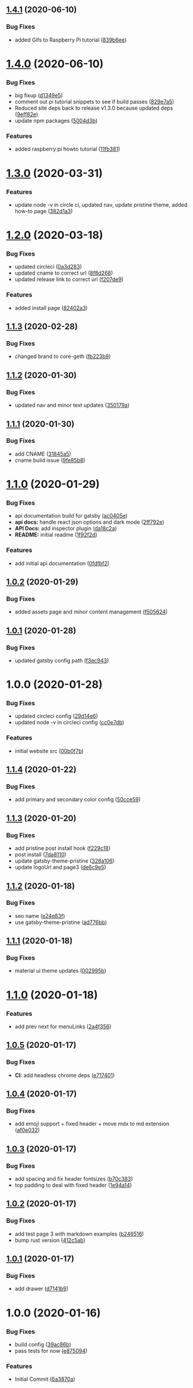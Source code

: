 ## [1.4.1](https://github.com/etclabscore/core-geth-website/compare/1.4.0...1.4.1) (2020-06-10)


### Bug Fixes

* added Gifs to Raspberry Pi tutorial ([839b6ee](https://github.com/etclabscore/core-geth-website/commit/839b6eed575a1fed0ce82b0e76cfbad470d5d743))

# [1.4.0](https://github.com/etclabscore/core-geth-website/compare/1.3.6...1.4.0) (2020-06-10)


### Bug Fixes

* big fixup ([d1349e5](https://github.com/etclabscore/core-geth-website/commit/d1349e5f17f6feaa0ba9c83530e2298e090433b9))
* comment out pi tutorial snippets to see if build passes ([829e7a5](https://github.com/etclabscore/core-geth-website/commit/829e7a5da4244f17d44b266c080a550c49d5c5da))
* Reduced site deps back to release v1.3.0 because updated deps ([9eff82e](https://github.com/etclabscore/core-geth-website/commit/9eff82ea008d0ada0de9fd464225e9afc3fefe57))
* update npm packages ([5004d3b](https://github.com/etclabscore/core-geth-website/commit/5004d3b316bd67a1fcd85fbbaee2d109f2576e42))


### Features

* added raspberry pi howto tutorial ([11fb381](https://github.com/etclabscore/core-geth-website/commit/11fb3815ec4e66494741f5c35efba629e02c85dc))

# [1.3.0](https://github.com/etclabscore/core-geth-website/compare/1.2.0...1.3.0) (2020-03-31)


### Features

* update node -v in circle ci, updated nav, update pristine theme, added how-to page ([382d1a3](https://github.com/etclabscore/core-geth-website/commit/382d1a370aaa87a891e4c210558ec112ea6d9ae3))

# [1.2.0](https://github.com/etclabscore/core-geth-website/compare/1.1.3...1.2.0) (2020-03-18)


### Bug Fixes

* updated circleci ([0a3d283](https://github.com/etclabscore/core-geth-website/commit/0a3d2830a4fad870beef6b5f0e3b84daedaee157))
* updated cname to correct url ([8f8d268](https://github.com/etclabscore/core-geth-website/commit/8f8d26847e8118e8315821f9218443bdb81eb6e9))
* updated release link to correct url ([f207de9](https://github.com/etclabscore/core-geth-website/commit/f207de9ea7ec9b90d5bd48319da165a33a4d357f))


### Features

* added install page ([82402a3](https://github.com/etclabscore/core-geth-website/commit/82402a38e32f0766041468665541e3c31234df55))

## [1.1.3](https://github.com/etclabscore/multi-geth-website/compare/1.1.2...1.1.3) (2020-02-28)


### Bug Fixes

* changed brand to core-geth ([fb223b9](https://github.com/etclabscore/multi-geth-website/commit/fb223b940365162964dd308a2121d8d4e77e079b))

## [1.1.2](https://github.com/etclabscore/multi-geth-website/compare/1.1.1...1.1.2) (2020-01-30)


### Bug Fixes

* updated nav and minor text updates ([350179a](https://github.com/etclabscore/multi-geth-website/commit/350179a464678a2601f2ce8c1c5a5c0b7c217fc0))

## [1.1.1](https://github.com/etclabscore/multi-geth-website/compare/1.1.0...1.1.1) (2020-01-30)


### Bug Fixes

* add CNAME ([31845a5](https://github.com/etclabscore/multi-geth-website/commit/31845a5dec4058ef0cbf1228e005224266606a6f))
* cname build issue ([9fe85b8](https://github.com/etclabscore/multi-geth-website/commit/9fe85b8f40c74816a9a3eb3fdfe395d142a42efe))

# [1.1.0](https://github.com/etclabscore/multi-geth-website/compare/1.0.2...1.1.0) (2020-01-29)


### Bug Fixes

* api documentation build for gatsby ([ac0405e](https://github.com/etclabscore/multi-geth-website/commit/ac0405ee609be9f889470bef161b6337f4de0589))
* **api docs:** handle react json options and dark mode ([2ff792e](https://github.com/etclabscore/multi-geth-website/commit/2ff792ec6f262a6e01104bfd3577fef8293887d0))
* **API Docs:** add inspector plugin ([da18c2a](https://github.com/etclabscore/multi-geth-website/commit/da18c2a986d2f278471b8218596ad9a20b44aef0))
* **README:** initial readme ([1f92f2d](https://github.com/etclabscore/multi-geth-website/commit/1f92f2dd66dc32ed831bc236243a1b2026c1d0cf))


### Features

* add initial api documentation ([0fdfbf2](https://github.com/etclabscore/multi-geth-website/commit/0fdfbf2fe4ccdc663afbbefd921d3c71b1170af2))

## [1.0.2](https://github.com/etclabscore/multi-geth-website/compare/1.0.1...1.0.2) (2020-01-29)


### Bug Fixes

* added assets page and minor content management ([f505624](https://github.com/etclabscore/multi-geth-website/commit/f505624662d2c57cf9ce3a097b78b3a4979d0e8f))

## [1.0.1](https://github.com/etclabscore/multi-geth-website/compare/1.0.0...1.0.1) (2020-01-28)


### Bug Fixes

* updated gatsby config path ([f3ec943](https://github.com/etclabscore/multi-geth-website/commit/f3ec943f412b9a2247cbd3adb25cf65e90e3d937))

# 1.0.0 (2020-01-28)


### Bug Fixes

* updated circleci config ([29d14e6](https://github.com/etclabscore/multi-geth-website/commit/29d14e610e2c15091df578a4da2a598fc13764ef))
* updated node -v in circleci config ([cc0e7db](https://github.com/etclabscore/multi-geth-website/commit/cc0e7db569f05a125e23bf14cd07d22ba6c5f342))


### Features

* initial website src ([00b0f7b](https://github.com/etclabscore/multi-geth-website/commit/00b0f7bd46e2f2a89392ac67aa7fca8e4b4982f5))

## [1.1.4](https://github.com/etclabscore/pristine-typescript-gatsby-react-material-ui/compare/1.1.3...1.1.4) (2020-01-22)


### Bug Fixes

* add primary and secondary color config ([50cce59](https://github.com/etclabscore/pristine-typescript-gatsby-react-material-ui/commit/50cce598579e5ef660bc12da6ae7f047d169f749))

## [1.1.3](https://github.com/etclabscore/pristine-typescript-gatsby-react-material-ui/compare/1.1.2...1.1.3) (2020-01-20)


### Bug Fixes

* add pristine post install hook ([f229c18](https://github.com/etclabscore/pristine-typescript-gatsby-react-material-ui/commit/f229c18d1be8731caa9be54990f31efa86ce57f9))
* post install ([7da8110](https://github.com/etclabscore/pristine-typescript-gatsby-react-material-ui/commit/7da81104b64204120576d0839154e387210a9885))
* update gatsby-theme-pristine ([328a106](https://github.com/etclabscore/pristine-typescript-gatsby-react-material-ui/commit/328a106f9f393a05f4250825bdcb2074f8b2ca65))
* update logoUrl and page3 ([de6c9e5](https://github.com/etclabscore/pristine-typescript-gatsby-react-material-ui/commit/de6c9e598ced7a681c2387728b4e0ff24830677a))

## [1.1.2](https://github.com/etclabscore/pristine-typescript-gatsby-react-material-ui/compare/1.1.1...1.1.2) (2020-01-18)


### Bug Fixes

* seo name ([e24e83f](https://github.com/etclabscore/pristine-typescript-gatsby-react-material-ui/commit/e24e83f9c3321c27f5c0dfc37377727cbc8365c8))
* use gatsby-theme-pristine ([ad776bb](https://github.com/etclabscore/pristine-typescript-gatsby-react-material-ui/commit/ad776bb9f1672f76aeb1a1687da3228060fcee3e))

## [1.1.1](https://github.com/etclabscore/pristine-typescript-gatsby-react-material-ui/compare/1.1.0...1.1.1) (2020-01-18)


### Bug Fixes

* material ui theme updates ([002995b](https://github.com/etclabscore/pristine-typescript-gatsby-react-material-ui/commit/002995b924dc2ca3941d7791d3b71b531fa36fab))

# [1.1.0](https://github.com/etclabscore/pristine-typescript-gatsby-react-material-ui/compare/1.0.5...1.1.0) (2020-01-18)


### Features

* add prev next for menuLinks ([2a4f356](https://github.com/etclabscore/pristine-typescript-gatsby-react-material-ui/commit/2a4f3569731ba9beb55a4e154c95a7a3bf01cc24))

## [1.0.5](https://github.com/etclabscore/pristine-typescript-gatsby-react-material-ui/compare/1.0.4...1.0.5) (2020-01-17)


### Bug Fixes

* **CI:** add headless chrome deps ([e717401](https://github.com/etclabscore/pristine-typescript-gatsby-react-material-ui/commit/e71740118eaf3ec9d8d281b6416c8b36f76c48f6))

## [1.0.4](https://github.com/etclabscore/pristine-typescript-gatsby-react-material-ui/compare/1.0.3...1.0.4) (2020-01-17)


### Bug Fixes

* add emoji support + fixed header + move mdx to md extension ([af0e032](https://github.com/etclabscore/pristine-typescript-gatsby-react-material-ui/commit/af0e03202ecde087ce01bce282e0a5883875da9d))

## [1.0.3](https://github.com/etclabscore/pristine-typescript-gatsby-react-material-ui/compare/1.0.2...1.0.3) (2020-01-17)


### Bug Fixes

* add spacing and fix header fontsizes ([b70c383](https://github.com/etclabscore/pristine-typescript-gatsby-react-material-ui/commit/b70c3834fff98975cbd46a03c9e6d4af4bf97d82))
* top padding to deal with fixed header ([1e94a14](https://github.com/etclabscore/pristine-typescript-gatsby-react-material-ui/commit/1e94a144965d7faf66da4615d5d105ac3ecfdfa9))

## [1.0.2](https://github.com/etclabscore/pristine-typescript-gatsby-react-material-ui/compare/1.0.1...1.0.2) (2020-01-17)


### Bug Fixes

* add test page 3 with markdown examples ([b246516](https://github.com/etclabscore/pristine-typescript-gatsby-react-material-ui/commit/b24651690c7e055479e443eb13ed51b78f0a6129))
* bump rust version ([412c5ab](https://github.com/etclabscore/pristine-typescript-gatsby-react-material-ui/commit/412c5ab50083c764f9e482ee36c2ccae9ee3751b))

## [1.0.1](https://github.com/etclabscore/pristine-typescript-gatsby-react-material-ui/compare/1.0.0...1.0.1) (2020-01-17)


### Bug Fixes

* add drawer ([d7141b9](https://github.com/etclabscore/pristine-typescript-gatsby-react-material-ui/commit/d7141b9fd115e00cba12139feac3ab750ad816bd))

# 1.0.0 (2020-01-16)


### Bug Fixes

* build config ([39ac86b](https://github.com/etclabscore/pristine-typescript-gatsby-react-material-ui/commit/39ac86bcfc5475f7bb4e15b60b6d1ddf617b37a3))
* pass tests for now ([e875094](https://github.com/etclabscore/pristine-typescript-gatsby-react-material-ui/commit/e875094e14996d5b4f6822aea2884199f2926cb7))


### Features

* Initial Commit ([6a3870a](https://github.com/etclabscore/pristine-typescript-gatsby-react-material-ui/commit/6a3870aa91a9df11a3970e578b689975f4e41447))
